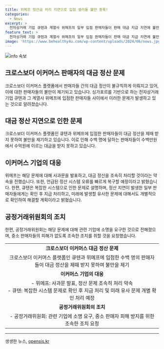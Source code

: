 ```yaml
---
title: 위메프 정산금 처리 지연으로 입점 셀러들 불만 증폭!
categories:
  - News
excerpt: >
  전자상거래 기업 큐텐과 계열사 위메프의 일부 입점 판매자들이 판매 대금 지급 지연에 불만을 토로하고 있는 가운데, 이에 대한 기업들의 대응이 이슈화되고 있다. 티몬과 위메프의 판매자들이 큐텐으로부터 정산을 받지 못했다는 글을 올리며 이에 대한 불만을 제기했고, 이에 대해 위메프는 사과문을 발표하며 조속한 해결을 약속했다. 큐텐 측은 정산주기 변화와 자금세탁방지 정책으로 인해 발생한 문제로 설명하고, 공정거래위원회는 관련 문제의 소명을 요구하며 조속한 조치를 촉구하고 있다. (단어 수: 150)
feature_text: >
  전자상거래 기업 큐텐과 계열사 위메프의 일부 입점 판매자들이 판매 대금 지급 지연에 불만을 토로하고 있는 가운데, 이에 대한 기업들의 대응이 이슈화되고 있다. 티몬과 위메프의 판매자들이 큐텐으로부터 정산을 받지 못했다는 글을 올리며 이에 대한 불만을 제기했고, 이에 대해 위메프는 사과문을 발표하며 조속한 해결을 약속했다. 큐텐 측은 정산주기 변화와 자금세탁방지 정책으로 인해 발생한 문제로 설명하고, 공정거래위원회는 관련 문제의 소명을 요구하며 조속한 조치를 촉구하고 있다. (단어 수: 150)
image: 'https://www.behealthy4u.com/wp-content/uploads/2024/06/news.jpg'
---
```


<p><img src="https://www.behealthy4u.com/wp-content/uploads/2024/06/news.jpg" alt="info 속보" /></p>

<h2>크로스보더 이커머스 판매자의 대금 정산 문제</h2>

<p data-ke-size="size16">크로스보더 이커머스 플랫폼에서 판매자들 간의 대금 정산이 불규칙하게 이뤄지고 있어, 이에 대한 판매자들의 불만이 제기되고 있습니다. 싱가포르를 기반으로 하는 전자상거래 기업 큐텐과 그 계열사 위메프에 입점한 판매자들 사이에서 이러한 문제가 발생하고 있는 것으로 알려졌습니다.</p>

<h2 data-ke-size="size26">대금 정산 지연으로 인한 문제</h2>

<p data-ke-size="size16">크로스보더 이커머스 플랫폼인 큐텐과 위메프에 입점한 판매자들이 대금 정산을 제때 받지 못하여 불만을 제기하고 있습니다. 이로 인해 수백 명에 달하는 판매자들이 수백만원에서 수억원에 이르는 대금을 받지 못하고 있습니다.</p>

<h2 data-ke-size="size26">이커머스 기업의 대응</h2>

<p data-ke-size="size16">위메프는 해당 문제에 대해 사과문을 발표하고, 대금 정산을 조속히 처리할 것이라는 약속을 전했습니다. 또한, 언급된 정산 시스템 오류를 빠르게 복구할 예정이라고 밝혔습니다. 한편, 큐텐은 복잡한 시스템으로 인한 문제로 설명하며, 정산 지연이 발생한 일부 판매자들에게는 확인 후 지급 처리하고, 미래에 발생할 유사한 문제에 대해서도 개별적으로 확인하여 해결할 계획이라고 밝혔습니다.</p>

<h2 data-ke-size="size26">공정거래위원회의 조치</h2>

<p data-ke-size="size16">한편, 공정거래위원회는 해당 문제에 대해 관련 기업에 소명을 요구한 것으로 전해졌으며, 중소 판매자들의 피해가 없도록 조속한 조치를 취할 것을 요청했습니다.</p>

<table>
  <tr>
    <td style="text-align: center; height: 17px;"><b>크로스보더 이커머스 대금 정산 문제</b></td>
  </tr>
  <tr>
    <td style="text-align: center; height: 17px;">크로스보더 이커머스 플랫폼인 큐텐과 위메프에 입점한 수백 명의 판매자들이 대금 정산을 제때 받지 못하여 불만을 제기</td>
  </tr>
  <tr>
    <td style="text-align: center; height: 17px;"><b>이커머스 기업의 대응</b></td>
  </tr>
  <tr>
    <td style="text-align: center; height: 17px;">- 위메프: 사과문 발표, 정산 문제 조속히 처리 약속<br>- 큐텐: 복잡한 시스템 문제로 확인 후 지급 처리 및 미래 유사 문제 개별 확인 처리 예정</td>
  </tr>
  <tr>
    <td style="text-align: center; height: 17px;"><b>공정거래위원회의 조치</b></td>
  </tr>
  <tr>
    <td style="text-align: center; height: 17px;">- 공정거래위원회: 관련 기업에 소명 요구, 중소 판매자 피해 방지를 위한 조속한 조치 요청</td>
  </tr>
</table>

<hr>
생생한 뉴스, <a href="https://opensis.kr" rel="dofollow">opensis.kr</a>


